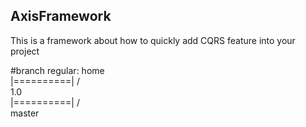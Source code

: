 ## AxisFramework

This is a framework about how to quickly add CQRS feature into your project

#branch regular:
                    home     
	           |==========|
              /  
	        1.0     
	     |==========|
	    /                
	master  
	